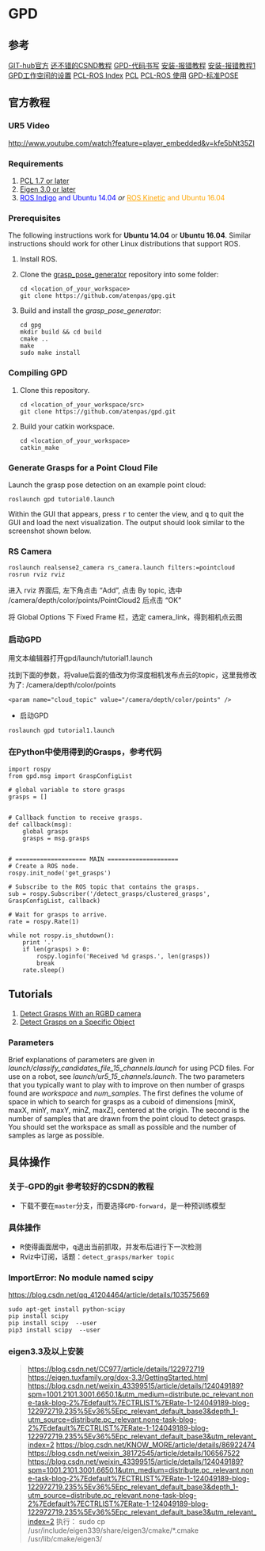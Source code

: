 # GPD

## 参考
[GIT-hub官方](https://github.com/atenpas/gpd/tree/forward)
[还不错的CSND教程](https://blog.csdn.net/Eeko_x/article/details/104835154?ops_request_misc=)
[GPD-代码书写](https://blog.csdn.net/flyfish1986/article/details/85266537?ops_request_misc=%7B%22request%5Fid%22%3A%22168317010616800197096407%22%2C%22scm%22%3A%2220140713.130102334..%22%7D)
[安装-报错教程](https://blog.csdn.net/m0_53621852/article/details/121915687?ops_request_misc={request_id:168397346716800226512568,scm:20140713.130102334..})
[安装-报错教程1](https://blog.csdn.net/qq_34935373/article/details/105159680?ops_request_misc=%7B%22request%5Fid%22%3A%22168317032916800213066994%22%2C%22scm%22%3A%2220140713.130102334..%22%7D)
[GPD工作空间的设置](https://blog.csdn.net/flyfish1986/article/details/85791858?ops_request_misc=%7B%22request%5Fid%22%3A%22168317010616800197096407%22%2C%22scm%22%3A%2220140713.130102334..%22%7D)
[PCL-ROS Index](https://index.ros.org/p/pcl_ros/github-ros-perception-perception_pcl/#kinetic)
[PCL](https://blog.csdn.net/shine_cherise/article/details/79285162)
[PCL-ROS 使用](https://blog.csdn.net/qq_42367689/article/details/104358046?ops_request_misc=%7B%22request%5Fid%22%3A%22168317076016782427492152%22%2C%22scm%22%3A%2220140713.130102334..%22%7D)
[GPD-标准POSE](https://blog.csdn.net/flyfish1986/article/details/86245823?ops_request_misc=)

## 官方教程
### UR5 Video
<http://www.youtube.com/watch?feature=player_embedded&v=kfe5bNt35ZI>

### Requirements

1. [PCL 1.7 or later](http://pointclouds.org/)
2. [Eigen 3.0 or later](https://eigen.tuxfamily.org)
3. <a href="http://wiki.ros.org/indigo" style="color:blue">ROS Indigo</a> <span style="color:blue">and Ubuntu 
14.04</span> *or* <a href="http://wiki.ros.org/kinetic" style="color:orange">ROS Kinetic</a> 
<span style="color:orange">and Ubuntu 16.04</span>


### Prerequisites

The following instructions work for **Ubuntu 14.04** or **Ubuntu 16.04**. Similar instructions should work for other 
Linux distributions that support ROS.

1. Install ROS. 

2. Clone the [grasp_pose_generator](https://github.com/atenpas/gpg) repository into some folder:

   ```
   cd <location_of_your_workspace>
   git clone https://github.com/atenpas/gpg.git
   ```

3. Build and install the *grasp_pose_generator*: 

   ```
   cd gpg
   mkdir build && cd build
   cmake ..
   make
   sudo make install
   ```


### Compiling GPD

1. Clone this repository.
   
   ```
   cd <location_of_your_workspace/src>
   git clone https://github.com/atenpas/gpd.git
   ```

2. Build your catkin workspace.

   ```
   cd <location_of_your_workspace>
   catkin_make
   ```


### Generate Grasps for a Point Cloud File

Launch the grasp pose detection on an example point cloud:

   ```
   roslaunch gpd tutorial0.launch
   ```
Within the GUI that appears, press <kbd>r</kbd> to center the view, and <kbd>q</kbd> to quit the GUI and load the next visualization.
The output should look similar to the screenshot shown below.
### RS Camera
```
roslaunch realsense2_camera rs_camera.launch filters:=pointcloud
rosrun rviz rviz 
```
进入 rviz 界面后, 左下角点击 “Add”, 点击 By topic, 选中 /camera/depth/color/points/PointCloud2 后点击 “OK”

将 Global Options 下 Fixed Frame 栏，选定 camera_link，得到相机点云图
### 启动GPD
用文本编辑器打开gpd/launch/tutorial1.launch

找到下面的参数，将value后面的值改为你深度相机发布点云的topic，这里我修改为了: /camera/depth/color/points
```
<param name="cloud_topic" value="/camera/depth/color/points" />
```
- 启动GPD
```
roslaunch gpd tutorial1.launch
```
### 在Python中使用得到的Grasps，参考代码
```
import rospy
from gpd.msg import GraspConfigList

# global variable to store grasps
grasps = []


# Callback function to receive grasps.
def callback(msg):
    global grasps
    grasps = msg.grasps


# ==================== MAIN ====================
# Create a ROS node.
rospy.init_node('get_grasps')

# Subscribe to the ROS topic that contains the grasps.
sub = rospy.Subscriber('/detect_grasps/clustered_grasps', GraspConfigList, callback)

# Wait for grasps to arrive.
rate = rospy.Rate(1)

while not rospy.is_shutdown():
    print '.'
    if len(grasps) > 0:
        rospy.loginfo('Received %d grasps.', len(grasps))
        break
    rate.sleep()
```

## Tutorials

1. [Detect Grasps With an RGBD camera](tutorials/tutorial_1_grasps_camera.md)
2. [Detect Grasps on a Specific Object](tutorials/tutorial_2_grasp_select.md)


### Parameters

Brief explanations of parameters are given in *launch/classify_candidates_file_15_channels.launch* for using PCD files. 
For use on a robot, see *launch/ur5_15_channels.launch*. The two parameters that you typically want to play with to 
improve on then number of grasps found are *workspace* and *num_samples*. The first defines the volume of space in which 
to search for grasps as a cuboid of dimensions [minX, maxX, minY, maxY, minZ, maxZ], centered at the origin. The second 
is the number of samples that are drawn from the point cloud to detect grasps. You should set the workspace as small as 
possible and the number of samples as large as possible. 

## 具体操作
### 关于-GPD的git 参考较好的CSDN的教程

- 下载不要在`master`分支，而要选择`GPD-forward`，是一种预训练模型

### 具体操作

- <kbd>R</kbd>使得画面居中，<kbd>q</kbd>退出当前抓取，并发布后进行下一次检测
- Rviz中订阅，话题：`detect_grasps/marker topic`

### ImportError: No module named scipy
<https://blog.csdn.net/qq_41204464/article/details/103575669>
```
sudo apt-get install python-scipy
pip install scipy
pip install scipy  --user
pip3 install scipy  --user
```
### eigen3.3及以上安装
> https://blog.csdn.net/CC977/article/details/122972719
> https://eigen.tuxfamily.org/dox-3.3/GettingStarted.html
> https://blog.csdn.net/weixin_43399515/article/details/124049189?spm=1001.2101.3001.6650.1&utm_medium=distribute.pc_relevant.none-task-blog-2%7Edefault%7ECTRLIST%7ERate-1-124049189-blog-122972719.235%5Ev36%5Epc_relevant_default_base3&depth_1-utm_source=distribute.pc_relevant.none-task-blog-2%7Edefault%7ECTRLIST%7ERate-1-124049189-blog-122972719.235%5Ev36%5Epc_relevant_default_base3&utm_relevant_index=2
> https://blog.csdn.net/KNOW_MORE/article/details/86922474
> https://blog.csdn.net/weixin_38172545/article/details/106567522
> https://blog.csdn.net/weixin_43399515/article/details/124049189?spm=1001.2101.3001.6650.1&utm_medium=distribute.pc_relevant.none-task-blog-2%7Edefault%7ECTRLIST%7ERate-1-124049189-blog-122972719.235%5Ev36%5Epc_relevant_default_base3&depth_1-utm_source=distribute.pc_relevant.none-task-blog-2%7Edefault%7ECTRLIST%7ERate-1-124049189-blog-122972719.235%5Ev36%5Epc_relevant_default_base3&utm_relevant_index=2
> 执行：
>  sudo cp /usr/include/eigen339/share/eigen3/cmake/*.cmake  /usr/lib/cmake/eigen3/

